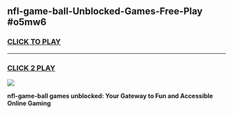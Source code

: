 
## nfl-game-ball-Unblocked-Games-Free-Play #o5mw6
<h3>
<a href="https://us.freeplayer.one?title=nfl-game-ball&ref=9M">CLICK TO PLAY</a></h3>
<hr>

<h3>
<a href="https://us.freeplayer.one?title=nfl-game-ball&ref=9M">CLICK 2 PLAY</a>
  
</h3>

<a href="https://us.freeplayer.one?title=nfl-game-ball&ref=9M"><img src="https://clearcache.store/games.png"></a>


**nfl-game-ball games unblocked: Your Gateway to Fun and Accessible Online Gaming**

